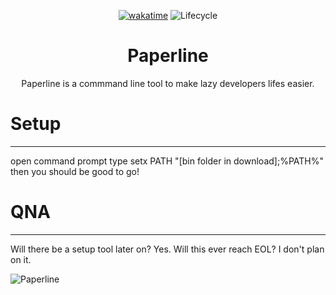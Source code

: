 <div align="center">

[![wakatime](https://wakatime.com/badge/user/e8ce1a81-0a62-4ce5-bb06-c50d3f924814/project/9269d6af-c6e2-434d-9e13-0bf48b44177f.svg)](https://wakatime.com/badge/user/e8ce1a81-0a62-4ce5-bb06-c50d3f924814/project/9269d6af-c6e2-434d-9e13-0bf48b44177f)
![Lifecycle](https://img.shields.io/badge/lifecycle-in%20development-green)
# Paperline
Paperline is a commmand line tool to make lazy developers lifes easier.
</div>
  
# Setup
----
open command prompt
type setx PATH "[bin folder in download];%PATH%"
then you should be good to go!

# QNA
----
Will there be a setup tool later on?
Yes.
Will this ever reach EOL?
I don't plan on it.

![Paperline](https://user-images.githubusercontent.com/76703277/198896749-bd095eb5-69f6-465c-853f-33e08dfef5ec.png)
